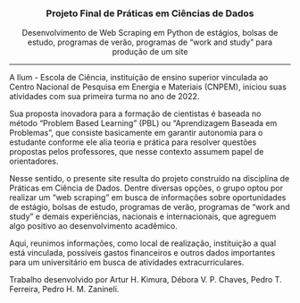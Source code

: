 <div align="center">
  <h3>Projeto Final de Práticas em Ciências de Dados</h3>
  
  Desenvolvimento de Web Scraping em Python de estágios, bolsas de estudo, programas de verão, programas de “work and study” para produção de um site

</div>

---

A Ilum - Escola de Ciência, instituição de ensino superior vinculada ao Centro Nacional de Pesquisa em Energia e Materiais (CNPEM), iniciou suas atividades com sua primeira turma no ano de 2022.

Sua proposta inovadora para a formação de cientistas é baseada no método “Problem Based Learning” (PBL) ou “Aprendizagem Baseada em Problemas”, que consiste basicamente em garantir autonomia para o estudante conforme ele alia teoria e prática para resolver questões propostas pelos professores, que nesse contexto assumem papel de orientadores.

Nesse sentido, o presente site resulta do projeto construído na disciplina de Práticas em Ciência de Dados. Dentre diversas opções, o grupo optou por realizar um “web scraping” em busca de informações sobre oportunidades de estágio, bolsas de estudo, programas de verão, programas de “work and study” e demais experiências, nacionais e internacionais, que agreguem algo positivo ao desenvolvimento acadêmico.

Aqui, reunimos informações, como local de realização, instituição a qual está vinculada, possíveis gastos financeiros e outros dados importantes para um universitário em busca de atividades extracurriculares.

Trabalho desenvolvido por Artur H. Kimura, Débora V. P. Chaves, Pedro T. Ferreira, Pedro H. M. Zanineli.
